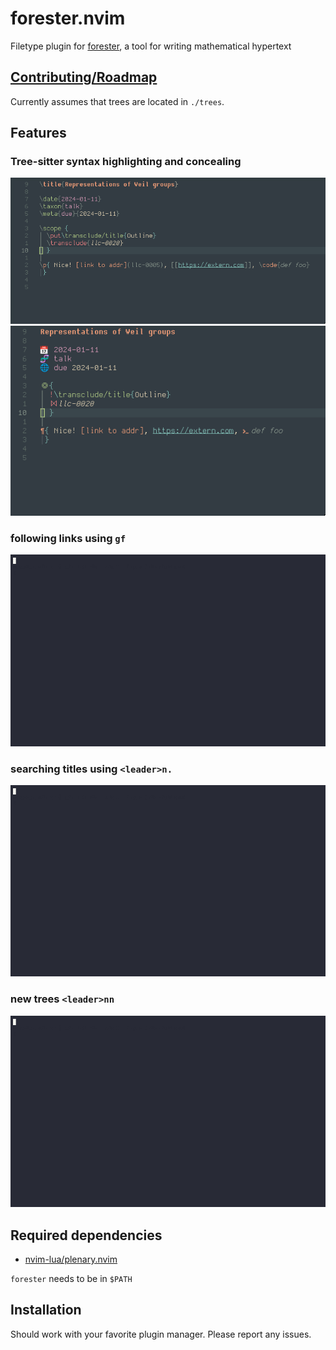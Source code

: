 # forester.nvim

Filetype plugin for [forester](https://sr.ht/~jonsterling/forester/), a tool
for writing mathematical hypertext

## [Contributing/Roadmap](https://kentookura.srht.site/gld-000B.xml)

Currently assumes that trees are located in `./trees`.

## Features

### Tree-sitter syntax highlighting and concealing

![Screenshot showcasing the syntax highlighting](doc/syntax.png)
![Screenshot showcasing the concealing](doc/conceal.png)

### following links using `gf`

![Screen Recording showing the following of forester links in vim](doc/link.gif)

### searching titles using `<leader>n.`

![Screen Recording showing the browsing trees by title](doc/search.gif)

### new trees `<leader>nn`

![Screen Recording showing the creation of new trees](doc/new.gif)

## Required dependencies

- [nvim-lua/plenary.nvim](https://github.com/nvim-lua/plenary.nvim)

`forester` needs to be in `$PATH`

## Installation

Should work with your favorite plugin manager. Please report any issues.
